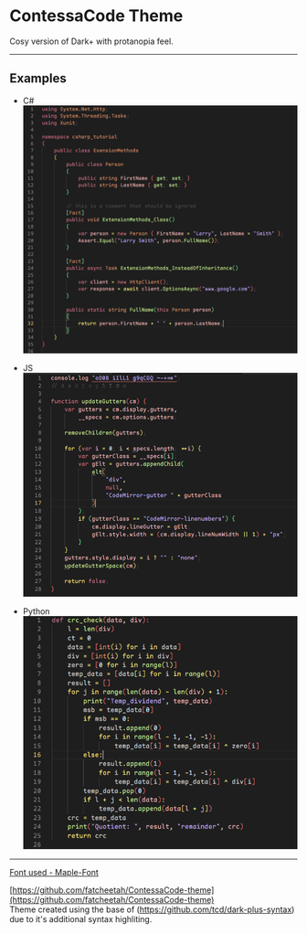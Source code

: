 # ContessaCode Theme
Cosy version of Dark+ with protanopia feel.

--- 

## Examples

+ C#
![c-sharp example](examples/c-sharp.png)

+ JS
![js example](examples/js.png)

+ Python
![python example](examples/python.png)

--- 

[Font used - Maple-Font](https://github.com/subframe7536/Maple-font)

[https://github.com/fatcheetah/ContessaCode-theme](https://github.com/fatcheetah/ContessaCode-theme)
<br>
Theme created using the base of (https://github.com/tcd/dark-plus-syntax) due to it's additional syntax highliting.